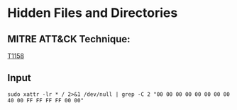 #  Hidden Files and Directories

##  MITRE ATT&CK Technique:
[T1158](https://attack.mitre.org/wiki/Technique/T1158)

##  Input
    sudo xattr -lr * / 2>&1 /dev/null | grep -C 2 "00 00 00 00 00 00 00 00 40 00 FF FF FF FF 00 00"
